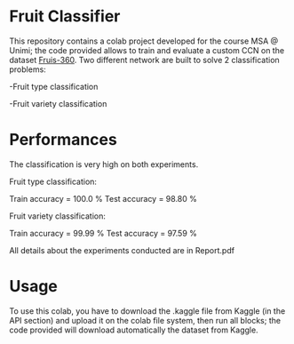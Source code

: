 # Fruit Classifier
This repository contains a colab project developed for the course MSA @ Unimi; the code provided allows to train and evaluate a custom CCN on the dataset [Fruis-360](https://www.kaggle.com/moltean/fruits).
Two different network are built to solve 2 classification problems:

-Fruit type classification

-Fruit variety classification

# Performances

The classification is very high on both experiments.

Fruit type classification: 

Train accuracy = 100.0 %
Test accuracy = 98.80 %

Fruit variety classification:

Train accuracy = 99.99 %
Test accuracy = 97.59 %

All details about the experiments conducted are in Report.pdf

# Usage

To use this colab, you have to download the .kaggle file from Kaggle (in the API section) and upload it on the colab file system, then run all blocks; the code provided will download automatically the dataset from Kaggle.
